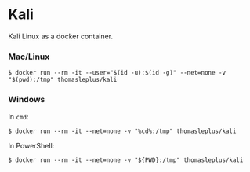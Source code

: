 # Kali

Kali Linux as a docker container.

### Mac/Linux

```
$ docker run --rm -it --user="$(id -u):$(id -g)" --net=none -v "$(pwd):/tmp" thomasleplus/kali
```

### Windows

In `cmd`:

```
$ docker run --rm -it --net=none -v "%cd%:/tmp" thomasleplus/kali
```

In PowerShell:

```
$ docker run --rm -it --net=none -v "${PWD}:/tmp" thomasleplus/kali
```
